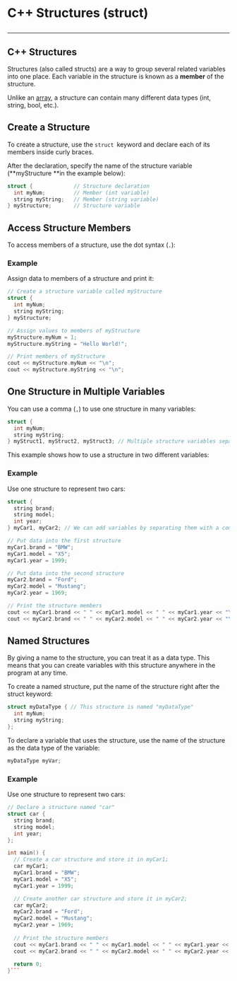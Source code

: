 # C++ Structures (struct) <hr>

## C++ Structures

Structures (also called structs) are a way to group several related variables into one place. Each variable in the structure is known as a **member** of the structure.

Unlike an <u>array</u>, a structure can contain many different data types (int, string, bool, etc.).

## Create a Structure
To create a structure, use the `struct `keyword and declare each of its members inside curly braces.

After the declaration, specify the name of the structure variable (**myStructure **in the example below):
```c++
struct {             // Structure declaration
  int myNum;         // Member (int variable)
  string myString;   // Member (string variable)
} myStructure;       // Structure variable
```
## Access Structure Members
To access members of a structure, use the dot syntax (`.`):

### Example
Assign data to members of a structure and print it:

```c++
// Create a structure variable called myStructure
struct {
  int myNum;
  string myString;
} myStructure;

// Assign values to members of myStructure
myStructure.myNum = 1;
myStructure.myString = "Hello World!";

// Print members of myStructure
cout << myStructure.myNum << "\n";
cout << myStructure.myString << "\n";
```
## One Structure in Multiple Variables
You can use a comma (`,`) to use one structure in many variables:
```c++
struct {
  int myNum;
  string myString;
} myStruct1, myStruct2, myStruct3; // Multiple structure variables separated with commas
```
This example shows how to use a structure in two different variables:

### Example
Use one structure to represent two cars:
```c++
struct {
  string brand;
  string model;
  int year;
} myCar1, myCar2; // We can add variables by separating them with a comma here

// Put data into the first structure
myCar1.brand = "BMW";
myCar1.model = "X5";
myCar1.year = 1999;

// Put data into the second structure
myCar2.brand = "Ford";
myCar2.model = "Mustang";
myCar2.year = 1969;

// Print the structure members
cout << myCar1.brand << " " << myCar1.model << " " << myCar1.year << "\n";
cout << myCar2.brand << " " << myCar2.model << " " << myCar2.year << "\n";
```
## Named Structures
By giving a name to the structure, you can treat it as a data type. This means that you can create variables with this structure anywhere in the program at any time.

To create a named structure, put the name of the structure right after the struct keyword:
```c++
struct myDataType { // This structure is named "myDataType"
  int myNum;
  string myString;
};
```
To declare a variable that uses the structure, use the name of the structure as the data type of the variable:
```c++
myDataType myVar;
```
### Example
Use one structure to represent two cars:
```c++
// Declare a structure named "car"
struct car {
  string brand;
  string model;
  int year;
};

int main() {
  // Create a car structure and store it in myCar1;
  car myCar1;
  myCar1.brand = "BMW";
  myCar1.model = "X5";
  myCar1.year = 1999;

  // Create another car structure and store it in myCar2;
  car myCar2;
  myCar2.brand = "Ford";
  myCar2.model = "Mustang";
  myCar2.year = 1969;
 
  // Print the structure members
  cout << myCar1.brand << " " << myCar1.model << " " << myCar1.year << "\n";
  cout << myCar2.brand << " " << myCar2.model << " " << myCar2.year << "\n";
 
  return 0;
}```